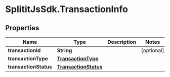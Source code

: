 # SplititJsSdk.TransactionInfo

## Properties

Name | Type | Description | Notes
------------ | ------------- | ------------- | -------------
**transactionId** | **String** |  | [optional] 
**transactionType** | [**TransactionType**](TransactionType.md) |  | 
**transactionStatus** | [**TransactionStatus**](TransactionStatus.md) |  | 


